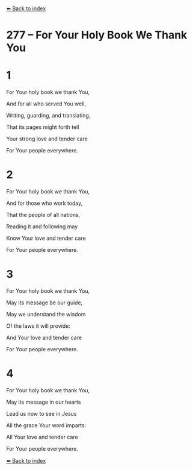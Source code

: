 [⬅️ Back to index](../README.md)

# 277 – For Your Holy Book We Thank You





# 1

For Your holy book we thank You,

And for all who served You well,

Writing, guarding, and translating,

That its pages might forth tell

Your strong love and tender care

For Your people everywhere.



# 2

For Your holy book we thank You,

And for those who work today,

That the people of all nations,

Reading it and following may

Know Your love and tender care

For Your people everywhere.



# 3

For Your holy book we thank You,

May its message be our guide,

May we understand the wisdom

Of the laws it will provide:

And Your love and tender care

For Your people everywhere.



# 4

For Your holy book we thank You,

May its message in our hearts

Lead us now to see in Jesus

All the grace Your word imparts:

All Your love and tender care

For Your people everywhere.

[⬅️ Back to index](../README.md)
